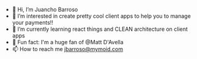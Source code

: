- 👋 Hi, I’m Juancho Barroso
- 👀 I’m interested in create pretty cool client apps to help you to manage your payments!!
- 🌱 I’m currently learning react things and CLEAN architecture on client apps
- 🤫 Fun fact: I'm a huge fan of @Matt D'Avella
- 📫 How to reach me jbarroso@mymoid.com

<!---
juanchobarroso-mymoid/juanchobarroso-mymoid is a ✨ special ✨ repository because its `README.md` (this file) appears on your GitHub profile.
You can click the Preview link to take a look at your changes.
--->
